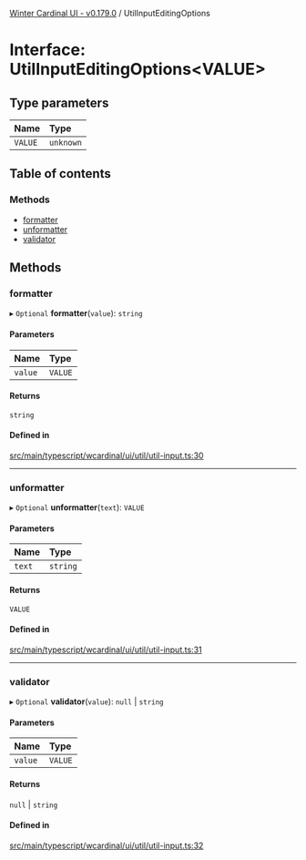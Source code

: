 [Winter Cardinal UI - v0.179.0](../index.md) / UtilInputEditingOptions

# Interface: UtilInputEditingOptions<VALUE\>

## Type parameters

| Name | Type |
| :------ | :------ |
| `VALUE` | `unknown` |

## Table of contents

### Methods

- [formatter](UtilInputEditingOptions.md#formatter)
- [unformatter](UtilInputEditingOptions.md#unformatter)
- [validator](UtilInputEditingOptions.md#validator)

## Methods

### formatter

▸ `Optional` **formatter**(`value`): `string`

#### Parameters

| Name | Type |
| :------ | :------ |
| `value` | `VALUE` |

#### Returns

`string`

#### Defined in

[src/main/typescript/wcardinal/ui/util/util-input.ts:30](https://github.com/winter-cardinal/winter-cardinal-ui/blob/v0.179.0/src/main/typescript/wcardinal/ui/util/util-input.ts#L30)

___

### unformatter

▸ `Optional` **unformatter**(`text`): `VALUE`

#### Parameters

| Name | Type |
| :------ | :------ |
| `text` | `string` |

#### Returns

`VALUE`

#### Defined in

[src/main/typescript/wcardinal/ui/util/util-input.ts:31](https://github.com/winter-cardinal/winter-cardinal-ui/blob/v0.179.0/src/main/typescript/wcardinal/ui/util/util-input.ts#L31)

___

### validator

▸ `Optional` **validator**(`value`): ``null`` \| `string`

#### Parameters

| Name | Type |
| :------ | :------ |
| `value` | `VALUE` |

#### Returns

``null`` \| `string`

#### Defined in

[src/main/typescript/wcardinal/ui/util/util-input.ts:32](https://github.com/winter-cardinal/winter-cardinal-ui/blob/v0.179.0/src/main/typescript/wcardinal/ui/util/util-input.ts#L32)
